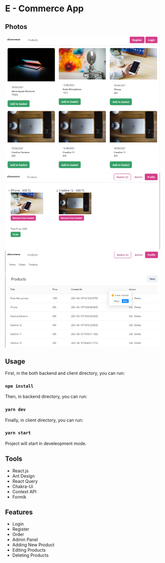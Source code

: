 # E - Commerce App

## Photos

<img style="width: 600px;" alt="screen-shots" src="https://github.com/erenduman2/e-commerce-app-react/blob/main/photos/1.png?raw=true"></img>
<img style="width: 600px;" alt="screen-shots" src="https://github.com/erenduman2/e-commerce-app-react/blob/main/photos/2.png?raw=true"></img>
<img style="width: 600px;" alt="screen-shots" src="https://github.com/erenduman2/e-commerce-app-react/blob/main/photos/3.png?raw=true"></img>

## Usage

First, in the both backend and client directory, you can run:

### `npm install`

Then, in backend directory, you can run:

### `yarn dev`

Finally, in client directory, you can run:

### `yarn start`

Project will start in develeopment mode. 

## Tools

* React.js
* Ant Design
* React Query
* Chakra-Ui
* Context API
* Formik

## Features

* Login
* Register
* Order
* Admin Panel
* Adding New Product
* Editing Products
* Deleting Products
